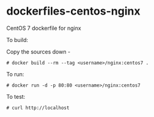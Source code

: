 dockerfiles-centos-nginx
========================

CentOS 7 dockerfile for nginx

To build:

Copy the sources down -

    # docker build --rm --tag <username>/nginx:centos7 .

To run:

    # docker run -d -p 80:80 <username>/nginx:centos7

To test:

    # curl http://localhost

